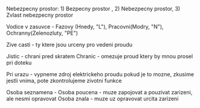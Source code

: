  

Nebezpecny prostor: 1) Bezpecny prostor , 2) Nebezpecny prostor, 3) Zvlast nebezpecny prostor

Vodice v zasuvce - Fazovy (Hnedy, "L"), Pracovni(Modry, "N"), Ochranny(Zelenozluty, "PE")

Zive casti - ty ktere jsou urceny pro vedeni proudu

Jistic - chrani pred skratem
Chranic - omezuje proud ktery by mnou prosel pri doteku

Pri urazu - vypneme zdroj elektrickeho proudu pokud je to mozne, zkusime jestli vnima, pote zkontrolujeme zivotni funkce

Osoba seznamena - 
Osoba poucena - muze zapojovat a pouzivat zarizeni, ale nesmi opravovat
Osoba znala - muze uz opravovat urcita zarizeni

